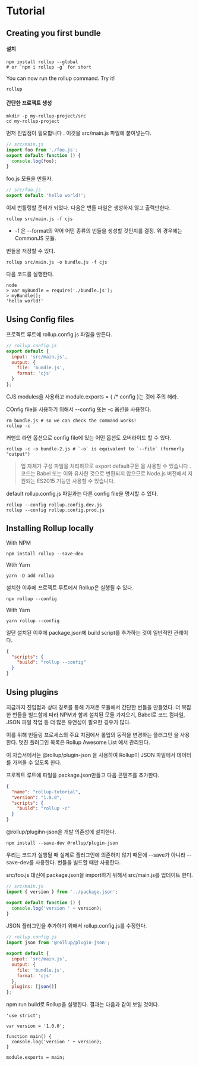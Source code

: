 # Tutorial 


## Creating you first bundle 
#### 설치
```shell
npm install rollup --global
# or `npm i rollup -g` for short
```

You can now run the rollup command. Try it!

```shell
rollup
```


#### 간단한 프로젝트 생성
```shell
mkdir -p my-rollup-project/src
cd my-rollup-project
```

먼저 진입점이 필요합니다 . 이것을 src/main.js 파일에 붙여넣는다. 

```jsx
// src/main.js
import foo from './foo.js';
export default function () {
  console.log(foo);
}
```
foo.js 모듈을 만들자. 
```jsx
// src/foo.js
export default 'hello world!';
```

이제 번틀링할 준비가 되었다. 다음은 번들 파일은 생성하지 않고 출력만한다. 
```shell
rollup src/main.js -f cjs
```

* -f 은 --format의 약어 
어떤 종류의 번들을 생성할 것인지를 결정. 위 경우에는 CommonJS 모듈. 

번들을 저장할 수 있다. 
```shell
rollup src/main.js -o bundle.js -f cjs
```
다음 코드를 실행한다. 
```shell
node
> var myBundle = require('./bundle.js');
> myBundle();
'hello world!'
```


## Using Config files

프로젝트 루트에 rollup.config.js 파일을 만든다. 
```jsx
// rollup.config.js
export default {
  input: 'src/main.js',
  output: {
    file: 'bundle.js',
    format: 'cjs'
  }
};
```

CJS modules을 사용하고 module.exports = { /* config }는 것에 주의 해라. 




COnfig file을 사용하기 위해서 --config 또는 -c 옵션을 사용한다. 

```shell
rm bundle.js # so we can check the command works!
rollup -c
```

커맨드 라인 옵션으로 config file에 있는 어떤 옵션도 오버라이드 할 수 있다. 
```shell
rollup -c -o bundle-2.js # `-o` is equivalent to `--file` (formerly "output")
```

> 업 자체가 구성 파일을 처리하므로 export default구문 을 사용할 수 있습니다 . 코드는 Babel 또는 이와 유사한 것으로 변환되지 않으므로 Node.js 버전에서 지원되는 ES2015 기능만 사용할 수 있습니다. 

default  rollup.config.js 파일과는 다른 config file을 명시할 수 있다. 
```shell
rollup --config rollup.config.dev.js
rollup --config rollup.config.prod.js
```


## Installing Rollup locally 

With NPM 
```shell
npm install rollup --save-dev
```

Wtih Yarn
```shell
yarn -D add rollup
```

설치한 이후에 프로젝트 루트에서 Rollup은 실행될 수 있다. 
```shell
npx rollup --config
```

With Yarn
```shell
yarn rollup --config
```
일단 설치된 이후에 package.json에 build script를 추가하는 것이 일반적인 관례이다. 
```json
{
  "scripts": {
    "build": "rollup --config"
  }
}
```



## Using plugins
지금까지 진입점과 상대 경로를 통해 가져온 모듈에서 간단한 번들을 만들었다. 더 복잡한 번들을 빌드함에 따라 NPM과 함께 설치된 모듈 가져오기, Babel로 코드 컴파일, JSON 파일 작업 등 더 많은 유연성이 필요한 경우가 많다.

이를 위해 번들링 프로세스의 주요 지점에서 롤업의 동작을 변경하는 플러그인 을 사용 한다. 멋진 플러그인 목록은 Rollup Awesome List 에서 관리된다.


이 자습서에서는 @rollup/plugin-json 을 사용하여 Rollup이 JSON 파일에서 데이터를 가져올 수 있도록 한다. 

프로젝트 루트에 파일을 package.json만들고 다음 콘텐츠를 추가한다. 

```json
{
  "name": "rollup-tutorial",
  "version": "1.0.0",
  "scripts": {
    "build": "rollup -c"
  }
}
```

@rollup/plugihn-json을 개발 의존성에 설치한다. 
```shell
npm install --save-dev @rollup/plugin-json
```

우리는 코드가 실행될 때 실제로 플러그인에 의존하지 않기 때문에 --save가 아니라 --save-dev를 사용한다.  번들을 빌드할 때만 사용한다. 

src/foo.js 대신에 package.json을 import하기 위해서 src/main.js를 업데이트 한다. 
```jsx
// src/main.js
import { version } from '../package.json';

export default function () {
  console.log('version ' + version);
}
```

JSON 플러그인을 추가하기 위해서 rollup.config.js를 수정한다. 
```jsx
// rollup.config.js
import json from '@rollup/plugin-json';

export default {
  input: 'src/main.js',
  output: {
    file: 'bundle.js',
    format: 'cjs'
  },
  plugins: [json()]
};
```


npm run build로 Rollup을 실행한다. 결과는 다음과 같이 보일 것이다. 

```shell
'use strict';

var version = '1.0.0';

function main() {
  console.log('version ' + version);
}

module.exports = main;
```















